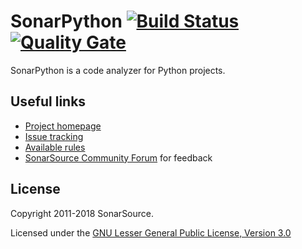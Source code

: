 # SonarPython [![Build Status](https://travis-ci.org/SonarSource/sonar-python.svg?branch=master)](https://travis-ci.org/SonarSource/sonar-python)  [![Quality Gate](https://next.sonarqube.com/sonarqube/api/project_badges/measure?project=org.sonarsource.python%3Apython&metric=alert_status)](https://next.sonarqube.com/sonarqube/dashboard?id=https://next.sonarqube.com/sonarqube/dashboard?id=org.sonarsource.python%3Apython)

SonarPython is a code analyzer for Python projects. 

## Useful links

* [Project homepage](https://www.sonarsource.com/products/codeanalyzers/sonarpython.html)
* [Issue tracking](http://jira.sonarsource.com/browse/SONARPY)
* [Available rules](https://rules.sonarsource.com/python)
* [SonarSource Community Forum](https://community.sonarsource.com) for feedback

## License

Copyright 2011-2018 SonarSource.

Licensed under the [GNU Lesser General Public License, Version 3.0](http://www.gnu.org/licenses/lgpl.txt)
